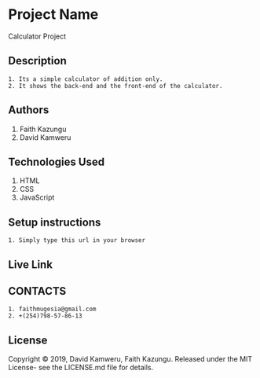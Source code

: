 # Project Name
Calculator Project
## Description
    1. Its a simple calculator of addition only.
    2. It shows the back-end and the front-end of the calculator.
## Authors
  1. Faith Kazungu
  2. David Kamweru
## Technologies Used
1. HTML
2. CSS
3. JavaScript
## Setup instructions
    1. Simply type this url in your browser  
## Live Link

## CONTACTS
    1. faithmugesia@gmail.com
    2. +(254)798-57-86-13
## License
Copyright © 2019, David Kamweru, Faith Kazungu. Released under the MIT License- see the LICENSE.md file for details.
